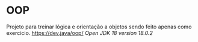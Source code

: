 # OOP
Projeto para treinar lógica e orientação a objetos sendo feito apenas como exercício. 
<https://dev.java/oop/>
*Open JDK 18 version 18.0.2*
